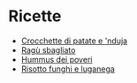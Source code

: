 # Ricette

- [Crocchette di patate e 'nduja](https://github.com/MattiaCampanelli/Recipes/blob/master/crocchette_patate_nduja.md)
- [Ragù sbagliato](https://github.com/MattiaCampanelli/Recipes/blob/master/rag%C3%B9_sbagliato.md)
- [Hummus dei poveri](https://github.com/MattiaCampanelli/Recipes/blob/master/hummus_dei_poveri.md)
- [Risotto funghi e luganega](https://github.com/MattiaCampanelli/Recipes/blob/master/risotto_funghi_salsiccia.md)
